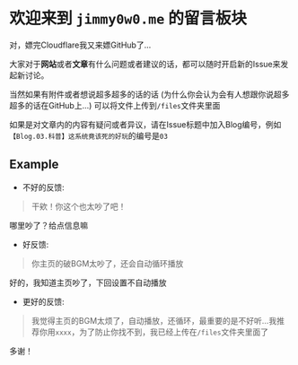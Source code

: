 # 欢迎来到 `jimmy0w0.me` 的留言板块

对，嫖完Cloudflare我又来嫖GitHub了...

大家对于**网站**或者**文章**有什么问题或者建议的话，都可以随时开启新的Issue来发起新讨论。

当然如果有附件或者想说超多超多的话的话 (为什么你会认为会有人想跟你说超多超多的话在GitHub上...) 可以将文件上传到`/files`文件夹里面

如果是对文章内的内容有疑问或者异议，请在Issue标题中加入Blog编号，例如`【Blog.03.科普】这系统竟该死的好玩`的编号是`03`


## Example

- 不好的反馈:

> 干欸！你这个也太吵了吧！

哪里吵了？给点信息嘛

- 好反馈:

> 你主页的破BGM太吵了，还会自动循环播放

好的，我知道主页吵了，下回设置不自动播放

- 更好的反馈:

> 我觉得主页的BGM太烦了，自动播放，还循环，最重要的是不好听...我推荐你用`xxxx`，为了防止你找不到，我已经上传在`/files`文件夹里面了

多谢！ 
